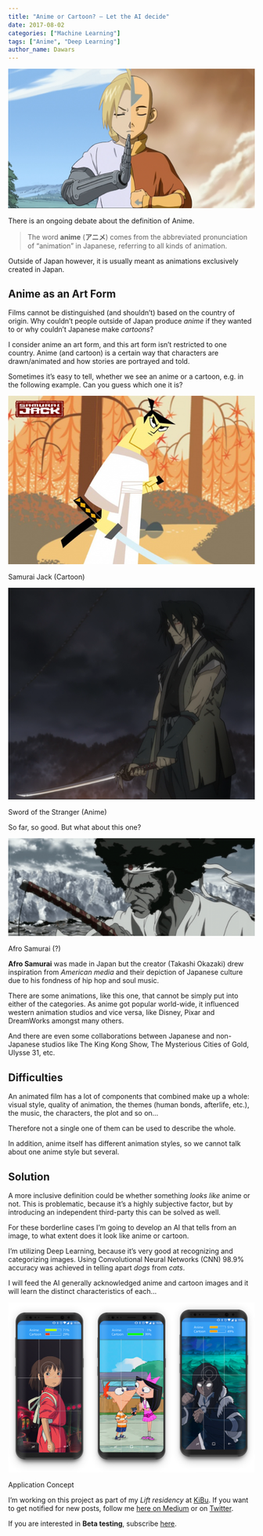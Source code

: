 ```yaml
---
title: "Anime or Cartoon? — Let the AI decide"
date: 2017-08-02
categories: ["Machine Learning"]
tags: ["Anime", "Deep Learning"]
author_name: Dawars
---
```


![](/wp-content/uploads/2017/08/anime_vs_cartoon_cover.png)

There is an ongoing debate about the definition of Anime.

>The word **anime** (**アニメ**) comes from the abbreviated pronunciation of “animation” in Japanese, referring to all kinds of animation.

Outside of Japan however, it is usually meant as animations exclusively created in Japan.
<!--more-->
## Anime as an Art Form

Films cannot be distinguished (and shouldn’t) based on the country of origin. Why couldn’t people outside of Japan produce _anime_ if they wanted to or why couldn’t Japanese make _cartoons_?

I consider anime an art form, and this art form isn’t restricted to one country. Anime (and cartoon) is a certain way that characters are drawn/animated and how stories are portrayed and told.

Sometimes it’s easy to tell, whether we see an anime or a cartoon, e.g. in the following example. Can you guess which one it is?

![Samurai Jack (Cartoon)](/wp-content/uploads/2017/08/samurai_jack.jpg)
<p class="wp-caption-text">
    Samurai Jack (Cartoon)
  </p>
  
![Sword of the Stranger (Anime)](/wp-content/uploads/2017/08/sword_of_the_stranger.png)
<p class="wp-caption-text">
    Sword of the Stranger (Anime)
  </p>
  
So far, so good. But what about this one?

![Afro Samurai (?)](/wp-content/uploads/2017/08/afro_samurai.png)
<p class="wp-caption-text">
    Afro Samurai (?)
  </p>
  
**Afro Samurai** was made in Japan but the creator (Takashi Okazaki) drew inspiration from _American media_ and their depiction of Japanese culture due to his fondness of hip hop and soul music.

There are some animations, like this one, that cannot be simply put into either of the categories. As anime got popular world-wide, it influenced western animation studios and vice versa, like Disney, Pixar and DreamWorks amongst many others.

And there are even some collaborations between Japanese and non-Japanese studios like The King Kong Show, The Mysterious Cities of Gold, Ulysse 31, etc.

## Difficulties

An animated film has a lot of components that combined make up a whole: visual style, quality of animation, the themes (human bonds, afterlife, etc.), the music, the characters, the plot and so on…

Therefore not a single one of them can be used to describe the whole.

In addition, anime itself has different animation styles, so we cannot talk about one anime style but several.

## Solution

A more inclusive definition could be whether something _looks like_ anime or not. This is problematic, because it’s a highly subjective factor, but by introducing an independent third-party this can be solved as well.

For these borderline cases I’m going to develop an AI that tells from an image, to what extent does it look like anime or cartoon.

I’m utilizing Deep Learning, because it’s very good at recognizing and categorizing images. Using Convolutional Neural Networks (CNN) 98.9% accuracy was achieved in telling apart _dogs_ from _cats_.

I will feed the AI generally acknowledged anime and cartoon images and it will learn the distinct characteristics of each…

![Application Concept](/wp-content/uploads/2017/08/anime_cartoon_mockup.png)
<p class="wp-caption-text">
    Application Concept
  </p>
  
I’m working on this project as part of my _Lift residency_ at [KiBu](http://kibu.hu).
If you want to get notified for new posts, follow me [here on Medium](https://medium.com/@Dawars) or on [Twitter](https://twitter.com/intent/follow?screen_name=Dawars00).
      
If you are interested in **Beta testing**, subscribe [here](https://goo.gl/forms/m7MqBNc4GfMPYFNf1).